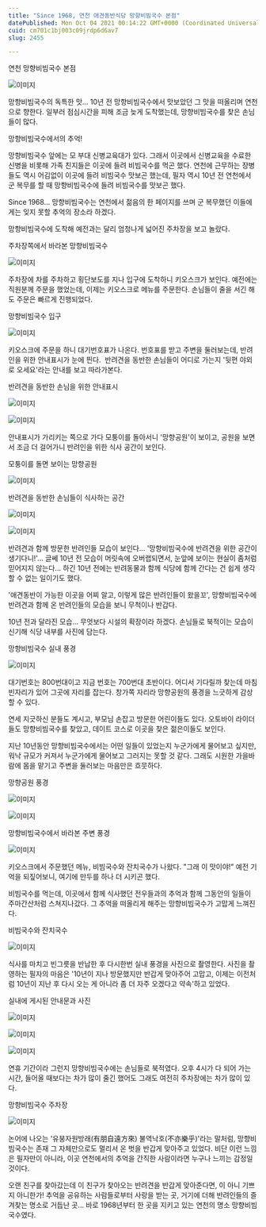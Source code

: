 ```yaml
---
title: "Since 1968, 연천 애견동반식당 망향비빔국수 본점"
datePublished: Mon Oct 04 2021 00:14:22 GMT+0000 (Coordinated Universal Time)
cuid: cm701c1bj003c09jrdp6d6av7
slug: 2455

---
```



연천 망향비빔국수 본점

![이미지](https://cdn.hashnode.com/res/hashnode/image/upload/v1739251279698/3218750a-ffa9-4df3-a2ec-24ff345a5759.jpeg)

망향비빔국수의 독특한 맛... 10년 전 망향비빔국수에서 맛보았던 그 맛을 떠올리며 연천으로 향한다. 일부러 점심시간을 피해 조금 늦게 도착했는데, 망향비빔국수를 찾은 손님들이 많다.

망향비빔국수에서의 추억!

망향비빔국수 앞에는 모 부대 신병교육대가 있다. 그래서 이곳에서 신병교육을 수료한 신병을 비롯해 가족 친지들은 이곳에 들려 비빔국수를 먹곤 했다. 연천에 근무하는 장병들도 역시 어김없이 이곳에 들려 비빔국수 맛보곤 했는데, 필자 역시 10년 전 연천에서 군 복무를 할 때 망향비빔국수에 들려 비빔국수를 맛보곤 했다.

Since 1968... 망향비빔국수는 연천에서 젊음의 한 페이지를 쓰며 군 복무했던 이들에게는 잊지 못할 추억의 장소라 하겠다.

망향비빔국수에 도착해 예전과는 달리 엄청나게 넓어진 주차장을 보고 놀랐다.

주차장쪽에서 바라본 망향비빔국수

![이미지](https://cdn.hashnode.com/res/hashnode/image/upload/v1739251282464/213a460a-2725-417f-9ca4-edf3f4fd9abb.jpeg)

주차장에 차를 주차하고 횡단보도를 지나 입구에 도착하니 키오스크가 보인다. 예전에는 직원분께 주문을 했었는데, 이제는 키오스크로 메뉴를 주문한다. 손님들이 줄을 서긴 해도 주문은 빠르게 진행되었다.

망향비빔국수 입구

![이미지](https://cdn.hashnode.com/res/hashnode/image/upload/v1739251285560/3cd8dfb1-2c8b-4ad8-b963-2a26067988e4.jpeg)

키오스크에 주문을 하니 대기번호표가 나온다. 번호표를 받고 주변을 둘러보는데, 반려인을 위한 안내표시가 눈에 띈다.  반려견을 동반한 손님들이 어디로 가는지 '뒷편 야외로 오세요'라는 안내를 보고 따라가본다.

반려견을 동반한 손님을 위한 안내표시

![이미지](https://cdn.hashnode.com/res/hashnode/image/upload/v1739251288886/8251fb99-1bf3-46bf-b00f-1cfaecd2ccc8.jpeg)

![이미지](https://cdn.hashnode.com/res/hashnode/image/upload/v1739251292153/c51e0e63-c755-4add-bf03-adca6d86c0ae.jpeg)

안내표시가 가리키는 쪽으로 가다 모퉁이를 돌아서니 '망향공원'이 보이고, 공원을 보면서 조금 더 걸어가니 반려인을 위한 식사 공간이 보인다.

모퉁이를 돌면 보이는 망향공원

![이미지](https://cdn.hashnode.com/res/hashnode/image/upload/v1739251295052/3f599bff-0371-471e-9c84-aa77953bc685.jpeg)

반려견을 동반한 손님들이 식사하는 공간

![이미지](https://cdn.hashnode.com/res/hashnode/image/upload/v1739251298012/7f193928-9d81-490e-b194-4f391e6f0542.jpeg)

![이미지](https://cdn.hashnode.com/res/hashnode/image/upload/v1739251301285/f01041bc-3a3a-480e-9c12-56cdfe214718.jpeg)

반려견과 함께 방문한 반려인들 모습이 보인다... '망향비빔국수에 반려견을 위한 공간이 생기다니!'... 글쎄 10년 전 모습이 머릿속에 오버랩되면서, 눈앞에 보이는 현실이 좀처럼 믿어지지 않는다... 하긴 10년 전에는 반려동물과 함께 식당에 함께 간다는 건 쉽게 생각할 수 없는 일이기도 했다.

'애견동반이 가능한 이곳을 어찌 알고, 이렇게 많은 반려인들이 왔을꼬', 망향비빔국수에 반려견과 함께 온 반려인들의 모습을 보니 무척이나 반갑다.

10년 전과 달라진 모습... 무엇보다 시설의 확장이라 하겠다. 손님들로 북적이는 모습이 신기해 식당 내부를 사진에 담는다.

망향비빔국수 실내 풍경

![이미지](https://cdn.hashnode.com/res/hashnode/image/upload/v1739251304180/b496b7db-d916-47ff-b19b-5b07a7708e5f.jpeg)

대기번호는 800번대이고 지금 번호는 700번대 초반이다. 어디서 기다릴까 찾는데 마침 빈자리가 있어 그곳에 자리를 잡는다. 창가쪽 자리라 망향공원의 풍경을 느긋하게 감상할 수 있다.

연세 지긋하신 분들도 계시고, 부모님 손잡고 방문한 어린이들도 있다. 오토바이 라이더들도 망향비빔국수를 찾았고, 데이트 코스로 이곳을 찾은 젊은이들도 보인다.

지난 10년동안 망향비빔국수에서는 어떤 일들이 있었는지 누군가에게 물어보고 싶지만, 워낙 규모가 커져서 누군가에게 물어보고 그러지는 못할 것 같다. 그래도 시원한 가을바람에 몸을 맡기고 주변을 둘러보는 마음만은 흐뭇하다.

망향공원 풍경

![이미지](https://cdn.hashnode.com/res/hashnode/image/upload/v1739251307455/db663a1e-482b-484c-963d-57ce2f694841.jpeg)

![이미지](https://cdn.hashnode.com/res/hashnode/image/upload/v1739251310282/2600e713-a7ae-4a4f-9ed9-893d009e3b85.jpeg)

망향비빔국수에서 바라본 주변 풍경

![이미지](https://cdn.hashnode.com/res/hashnode/image/upload/v1739251312651/ac6e5f72-73fa-46fe-acc6-dbb96c2d0141.jpeg)

키오스크에서 주문했던 메뉴, 비빔국수와 잔치국수가 나왔다. "그래 이 맛이야!" 예전 기억을 되짚어보니, 여기에 만두를 하나 더 시키곤 했다.

비빔국수를 먹는데, 이곳에서 함께 식사했던 전우들과의 추억과 함께 그동안의 일들이 주마간산처럼 스쳐지나갔다. 그 추억을 떠올리게 해주는 망향비빔국수가 고맙게 느껴진다.

비빔국수와 잔치국수

![이미지](https://cdn.hashnode.com/res/hashnode/image/upload/v1739251315214/704c7f96-1d9d-48cc-9002-114f4a0c2e18.jpeg)

식사를 마치고 빈그릇을 반납한 후 다시한번 실내 풍경을 사진으로 촬영한다. 사진을 촬영하는 필자의 마음은 '10년이 지나 방문했지만 반갑게 맞아주어 고맙고, 이제는 이전처럼 10년이 지난 후 다시 오는 게 아니라 좀 더 자주 오겠다고 약속'하고 있었다.

실내에 게시된 안내문과 사진

![이미지](https://cdn.hashnode.com/res/hashnode/image/upload/v1739251317909/342d5023-3ca0-49b1-b3ce-510e7697bb61.jpeg)

![이미지](https://cdn.hashnode.com/res/hashnode/image/upload/v1739251320488/b559fe23-6d14-47b7-8f85-408b572adb80.jpeg)

![이미지](https://cdn.hashnode.com/res/hashnode/image/upload/v1739251323035/5c9714ce-dd5b-48f6-a1de-a19f4f260b3c.jpeg)

연휴 기간이라 그런지 망향비빔국수에는 손님들로 북적였다. 오후 4시가 다 되어 가는 시간, 들어올 때보다는 차가 많이 줄긴 했어도 그래도 여전히 주차장에는 차가 많이 있다.

망향비빔국수 주차장

![이미지](https://cdn.hashnode.com/res/hashnode/image/upload/v1739251325691/00393347-0d60-4af2-8e27-b0d63a5b7eed.jpeg)

논어에 나오는 '유붕자원방래(有朋自遠方來) 불역낙호(不亦樂乎)'라는 말처럼, 망향비빔국수는 존재 그 자체만으로도 멀리서 온 벗을 반갑게 맞아주고 있었다. 비단 이런 느낌은 필자만이 아니라, 이곳 연천에서의 추억을 간직한 사람이라면 누구나 느끼는 감정일 것이다.

오랜 친구를 찾아갔는데 이 친구가 찾아오는 반려견을 반갑게 맞아준다면, 이 아니 기쁘지 아니한가! 추억을 공유하는 사람들로부터 사랑을 받는 곳, 거기에 더해 반려인들의 즐겨찾는 명소로 거듭난 곳... 바로 1968년부터 한 곳을 지키고 있는 연천의 명소 망향비빔국수였다.